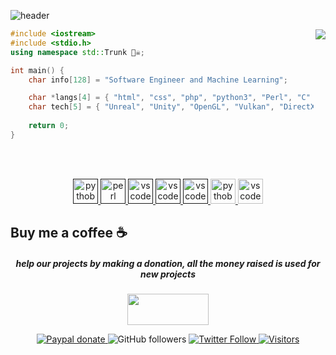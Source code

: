 ![header](https://capsule-render.vercel.app/api?type=waving&color=auto&height=220&section=header&text=Neurosis101%20🏴‍☠️&fontSize=60&animation=fadeIn&fontAlignY=38&desc=Pentesting%20Tool%20Scripting&descAlignY=51&descAlign=62)
<div style="width: 10px;"></div>
<a  href="https://discord.gg/tBNG8Myd4f"><img align="right" src="https://discordapp.com/api/guilds/712028511124062259/widget.png?style=banner4"/></a>

```C++
#include <iostream>
#include <stdio.h>
using namespace std::Trunk 🏴‍☠️;

int main() {
    char info[128] = "Software Engineer and Machine Learning";

    char *langs[4] = { "html", "css", "php", "python3", "Perl", "C" };
    char tech[5] = { "Unreal", "Unity", "OpenGL", "Vulkan", "DirectX" };
    
    return 0;
}
``` 
</div><br>
<br>

  <p align="center">
   <a href="">
      <img src="https://github.com/get-icon/geticon/blob/master/icons/python.svg" alt="pythob" width="40" height="40"/>
   </a>
   <a href="">
      <img src="https://github.com/get-icon/geticon/blob/master/icons/perl.svg" alt="perl" width="40" height="40"/>
   </a>
   <a href="">
      <img src="https://github.com/get-icon/geticon/blob/master/icons/c.svg" alt="vscode" width="40" height="40"/>
   </a>
   <a href="">
      <img src="https://github.com/get-icon/geticon/blob/master/icons/php.svg" alt="vscode" width="40" height="40"/>
   </a>
   <a href="">
      <img src="https://github.com/get-icon/geticon/blob/master/icons/mysql.svg" alt="vscode" width="40" height="40"/>
   </a>
       <a href="https://code.visualstudio.com/">
      <img src="https://github.com/get-icon/geticon/blob/master/icons/wordpress.svg" alt="pythob" width="40" height="40"/>
   </a>
   <a href="https://code.visualstudio.com/">
      <img src="https://cdn.jsdelivr.net/gh/devicons/devicon/icons/vscode/vscode-original.svg" alt="vscode" width="40" height="40"/>
   </a>
</p>
<h4 align="center">


## **Buy me a coffee ☕**
<h5 align="center">help our projects by making a donation, all the money raised is used for new projects</h5>
<p align="center">
    <a href="https://www.paypal.com/donate?hosted_button_id=NKQEXWK3RQDPQ&source=url">
        <img src="https://img.shields.io/badge/PayPal-00457C?style=for-the-badge&logo=paypal&logoColor=white" height="50" width="130" />
    </a>

<p align="center">
<div style="width: 10px;"></div>
<div align="center">
    <a href="https://www.paypal.com/donate?hosted_button_id=NKQEXWK3RQDPQ&source=url">
        <img alt="Paypal donate"
             src="https://img.shields.io/badge/Paypal-Donate!-%2300457C.svg?logo=paypal&style=flat-square">
    </a>
    <a href"https://github.com/0xLoky?tab=followers">
        <img alt="GitHub followers" 
             src="https://img.shields.io/github/followers/Neurosis101?style=social" />
    </a>
    <a href="https://twitter.com/NullTrunk">
        <img alt="Twitter Follow" 
             src="https://img.shields.io/twitter/follow/Neurosis101?style=social">
    </a>
    <a href="https://visitor-badge.glitch.me">
        <img alt="Visitors"
             src="https://visitor-badge.glitch.me/badge?page_id=Neurosis101.visitor-badge" />
    </a> </p>
